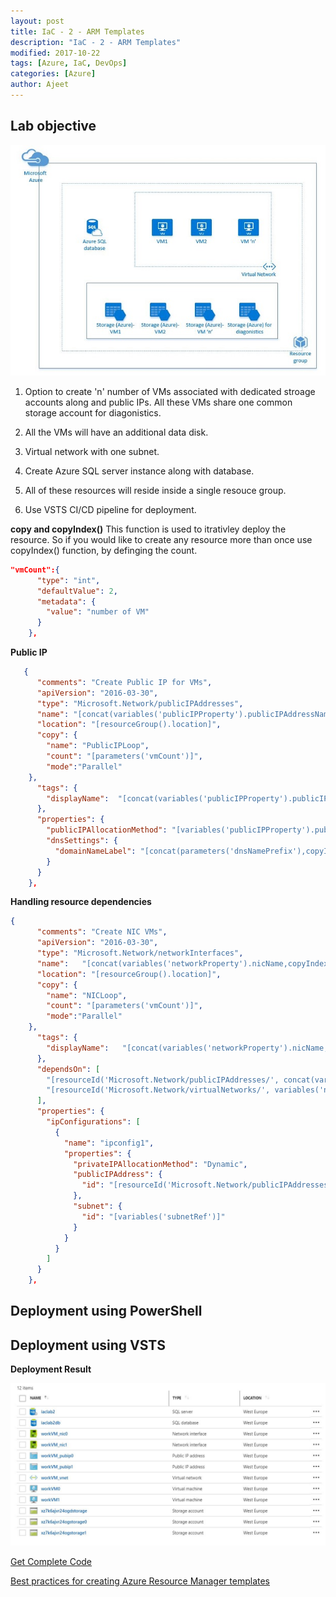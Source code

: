 ```yaml
---
layout: post
title: IaC - 2 - ARM Templates
description: "IaC - 2 - ARM Templates"
modified: 2017-10-22
tags: [Azure, IaC, DevOps]
categories: [Azure]
author: Ajeet
---
```

## Lab objective 

![](/images/posts/iac/iaclab2_arch.JPG)

1. Option to create 'n' number of VMs associated with dedicated stroage accounts along and public IPs. All these VMs share one common storage account for diagonistics. 

2.  All the VMs will have an additional data disk.

3.  Virtual network with one subnet. 

4.  Create Azure SQL server instance along with database.

5. All of these resources will reside inside a single resouce group.

6. Use VSTS CI/CD pipeline for deployment.

**copy and copyIndex()**
This function is used to itrativley deploy the resource. So if you would like to create any resource more than once use copyIndex() function, by definging the count.  



```JSON
"vmCount":{
      "type": "int",
      "defaultValue": 2,
      "metadata": {
        "value": "number of VM"
      }
    },
```

**Public IP**

```JSON
   {
      "comments": "Create Public IP for VMs",
      "apiVersion": "2016-03-30",
      "type": "Microsoft.Network/publicIPAddresses",
      "name": "[concat(variables('publicIPProperty').publicIPAddressName,copyIndex())]",
      "location": "[resourceGroup().location]",
      "copy": {
        "name": "PublicIPLoop",
        "count": "[parameters('vmCount')]",
        "mode":"Parallel"
    },
      "tags": {
        "displayName":  "[concat(variables('publicIPProperty').publicIPAddressName,copyIndex())]"
      },
      "properties": {
        "publicIPAllocationMethod": "[variables('publicIPProperty').publicIPAddressType]",
        "dnsSettings": {
          "domainNameLabel": "[concat(parameters('dnsNamePrefix'),copyIndex())]"
        }
      }
    },
```

**Handling resource dependencies**

```JSON
{
      "comments": "Create NIC VMs",
      "apiVersion": "2016-03-30",
      "type": "Microsoft.Network/networkInterfaces",
      "name":   "[concat(variables('networkProperty').nicName,copyIndex())]",    
      "location": "[resourceGroup().location]",
      "copy": {
        "name": "NICLoop",
        "count": "[parameters('vmCount')]",
        "mode":"Parallel"
    },
      "tags": {
        "displayName":   "[concat(variables('networkProperty').nicName,copyIndex())]"       
      },
      "dependsOn": [
        "[resourceId('Microsoft.Network/publicIPAddresses/', concat(variables('publicIPProperty').publicIPAddressName,copyIndex()))]",
        "[resourceId('Microsoft.Network/virtualNetworks/', variables('networkProperty').virtualNetworkName)]"
      ],
      "properties": {
        "ipConfigurations": [
          {
            "name": "ipconfig1",
            "properties": {
              "privateIPAllocationMethod": "Dynamic",
              "publicIPAddress": {
                "id": "[resourceId('Microsoft.Network/publicIPAddresses', concat(variables('publicIPProperty').publicIPAddressName,copyIndex()))]"
              },
              "subnet": {
                "id": "[variables('subnetRef')]"
              }
            }
          }
        ]
      }
    },
```

## Deployment using PowerShell

## Deployment using VSTS

**Deployment Result**

![](/images/posts/iac/Iaclab2.JPG)

[Get Complete Code](https://github.com/AjeetChouksey/IaCLab/tree/master/IaC101_2)

[Best practices for creating Azure Resource Manager templates](https://docs.microsoft.com/en-us/azure/azure-resource-manager/resource-manager-template-best-practices)